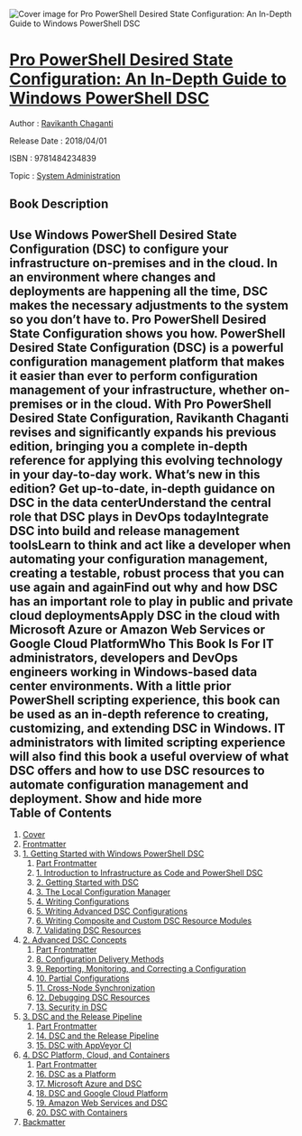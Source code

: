 ![Cover image for Pro PowerShell Desired State Configuration: An In-Depth Guide to Windows PowerShell DSC](https://imgdetail.ebookreading.net/cover/cover/system_admin/EB9781484234839.jpg)

[Pro PowerShell Desired State Configuration: An In-Depth Guide to Windows PowerShell DSC](https://ebookreading.net/view/book/Pro+PowerShell+Desired+State+Configuration%3A+An+In-Depth+Guide+to+Windows+PowerShell+DSC-EB9781484234839_1.html "Pro PowerShell Desired State Configuration: An In-Depth Guide to Windows PowerShell DSC")
====================================================================================================================

Author : [Ravikanth Chaganti](https://ebookreading.net/search/author/Ravikanth+Chaganti)

Release Date : 2018/04/01

ISBN : 9781484234839

Topic : [System Administration](https://ebookreading.net/search/category/system-administration)

Book Description
-----------------

 Use Windows PowerShell Desired State Configuration (DSC) to configure your infrastructure on-premises and in the cloud. In an environment where changes and deployments are happening all the time, DSC makes the necessary adjustments to the system so you don’t have to. Pro PowerShell Desired State Configuration shows you how.
PowerShell Desired State Configuration (DSC) is a powerful configuration management platform that makes it easier than ever to perform configuration management of your infrastructure, whether on-premises or in the cloud. With Pro PowerShell Desired State Configuration, Ravikanth Chaganti revises and significantly expands his previous edition, bringing you a complete in-depth reference for applying this evolving technology in your day-to-day work.
What’s new in this edition?
Get up-to-date, in-depth guidance on DSC in the data centerUnderstand the central role that DSC plays in DevOps todayIntegrate DSC into build and release management toolsLearn to think and act like a developer when automating your configuration management, creating a testable, robust process that you can use again and againFind out why and how DSC has an important role to play in public and private cloud deploymentsApply DSC in the cloud with Microsoft Azure or Amazon Web Services or Google Cloud PlatformWho This Book Is For
IT administrators, developers and DevOps engineers working in Windows-based data center environments. With a little prior PowerShell scripting experience, this book can be used as an in-depth reference to creating, customizing, and extending DSC in Windows. IT administrators with limited scripting experience will also find this book a useful overview of what DSC offers and how to use DSC resources to automate configuration management and deployment.
        Show and hide more                
Table of Contents
-----------------

1. [Cover](https://ebookreading.net/view/book/Pro+PowerShell+Desired+State+Configuration%3A+An+In-Depth+Guide+to+Windows+PowerShell+DSC-EB9781484234839_1.html)
1. [Frontmatter](https://ebookreading.net/view/book/Pro+PowerShell+Desired+State+Configuration%3A+An+In-Depth+Guide+to+Windows+PowerShell+DSC-EB9781484234839_2.html)
1. [1. Getting Started with Windows PowerShell DSC](https://ebookreading.net/view/book/Pro+PowerShell+Desired+State+Configuration%3A+An+In-Depth+Guide+to+Windows+PowerShell+DSC-EB9781484234839_3.html)
    1. [Part Frontmatter](https://ebookreading.net/view/book/Pro+PowerShell+Desired+State+Configuration%3A+An+In-Depth+Guide+to+Windows+PowerShell+DSC-EB9781484234839_4.html)
    1. [1. Introduction to Infrastructure as Code and PowerShell DSC](https://ebookreading.net/view/book/Pro+PowerShell+Desired+State+Configuration%3A+An+In-Depth+Guide+to+Windows+PowerShell+DSC-EB9781484234839_5.html)
    1. [2. Getting Started with DSC](https://ebookreading.net/view/book/Pro+PowerShell+Desired+State+Configuration%3A+An+In-Depth+Guide+to+Windows+PowerShell+DSC-EB9781484234839_6.html)
    1. [3. The Local Configuration Manager](https://ebookreading.net/view/book/Pro+PowerShell+Desired+State+Configuration%3A+An+In-Depth+Guide+to+Windows+PowerShell+DSC-EB9781484234839_7.html)
    1. [4. Writing Configurations](https://ebookreading.net/view/book/Pro+PowerShell+Desired+State+Configuration%3A+An+In-Depth+Guide+to+Windows+PowerShell+DSC-EB9781484234839_8.html)
    1. [5. Writing Advanced DSC Configurations](https://ebookreading.net/view/book/Pro+PowerShell+Desired+State+Configuration%3A+An+In-Depth+Guide+to+Windows+PowerShell+DSC-EB9781484234839_9.html)
    1. [6. Writing Composite and Custom DSC Resource Modules](https://ebookreading.net/view/book/Pro+PowerShell+Desired+State+Configuration%3A+An+In-Depth+Guide+to+Windows+PowerShell+DSC-EB9781484234839_10.html)
    1. [7. Validating DSC Resources](https://ebookreading.net/view/book/Pro+PowerShell+Desired+State+Configuration%3A+An+In-Depth+Guide+to+Windows+PowerShell+DSC-EB9781484234839_11.html)
1. [2. Advanced DSC Concepts](https://ebookreading.net/view/book/Pro+PowerShell+Desired+State+Configuration%3A+An+In-Depth+Guide+to+Windows+PowerShell+DSC-EB9781484234839_12.html)
    1. [Part Frontmatter](https://ebookreading.net/view/book/Pro+PowerShell+Desired+State+Configuration%3A+An+In-Depth+Guide+to+Windows+PowerShell+DSC-EB9781484234839_13.html)
    1. [8. Configuration Delivery Methods](https://ebookreading.net/view/book/Pro+PowerShell+Desired+State+Configuration%3A+An+In-Depth+Guide+to+Windows+PowerShell+DSC-EB9781484234839_14.html)
    1. [9. Reporting, Monitoring, and Correcting a Configuration](https://ebookreading.net/view/book/Pro+PowerShell+Desired+State+Configuration%3A+An+In-Depth+Guide+to+Windows+PowerShell+DSC-EB9781484234839_15.html)
    1. [10. Partial Configurations](https://ebookreading.net/view/book/Pro+PowerShell+Desired+State+Configuration%3A+An+In-Depth+Guide+to+Windows+PowerShell+DSC-EB9781484234839_16.html)
    1. [11. Cross-Node Synchronization](https://ebookreading.net/view/book/Pro+PowerShell+Desired+State+Configuration%3A+An+In-Depth+Guide+to+Windows+PowerShell+DSC-EB9781484234839_17.html)
    1. [12. Debugging DSC Resources](https://ebookreading.net/view/book/Pro+PowerShell+Desired+State+Configuration%3A+An+In-Depth+Guide+to+Windows+PowerShell+DSC-EB9781484234839_18.html)
    1. [13. Security in DSC](https://ebookreading.net/view/book/Pro+PowerShell+Desired+State+Configuration%3A+An+In-Depth+Guide+to+Windows+PowerShell+DSC-EB9781484234839_19.html)
1. [3. DSC and the Release Pipeline](https://ebookreading.net/view/book/Pro+PowerShell+Desired+State+Configuration%3A+An+In-Depth+Guide+to+Windows+PowerShell+DSC-EB9781484234839_20.html)
    1. [Part Frontmatter](https://ebookreading.net/view/book/Pro+PowerShell+Desired+State+Configuration%3A+An+In-Depth+Guide+to+Windows+PowerShell+DSC-EB9781484234839_21.html)
    1. [14. DSC and the Release Pipeline](https://ebookreading.net/view/book/Pro+PowerShell+Desired+State+Configuration%3A+An+In-Depth+Guide+to+Windows+PowerShell+DSC-EB9781484234839_22.html)
    1. [15. DSC with AppVeyor CI](https://ebookreading.net/view/book/Pro+PowerShell+Desired+State+Configuration%3A+An+In-Depth+Guide+to+Windows+PowerShell+DSC-EB9781484234839_23.html)
1. [4. DSC Platform, Cloud, and Containers](https://ebookreading.net/view/book/Pro+PowerShell+Desired+State+Configuration%3A+An+In-Depth+Guide+to+Windows+PowerShell+DSC-EB9781484234839_24.html)
    1. [Part Frontmatter](https://ebookreading.net/view/book/Pro+PowerShell+Desired+State+Configuration%3A+An+In-Depth+Guide+to+Windows+PowerShell+DSC-EB9781484234839_25.html)
    1. [16. DSC as a Platform](https://ebookreading.net/view/book/Pro+PowerShell+Desired+State+Configuration%3A+An+In-Depth+Guide+to+Windows+PowerShell+DSC-EB9781484234839_26.html)
    1. [17. Microsoft Azure and DSC](https://ebookreading.net/view/book/Pro+PowerShell+Desired+State+Configuration%3A+An+In-Depth+Guide+to+Windows+PowerShell+DSC-EB9781484234839_27.html)
    1. [18. DSC and Google Cloud Platform](https://ebookreading.net/view/book/Pro+PowerShell+Desired+State+Configuration%3A+An+In-Depth+Guide+to+Windows+PowerShell+DSC-EB9781484234839_28.html)
    1. [19. Amazon Web Services and DSC](https://ebookreading.net/view/book/Pro+PowerShell+Desired+State+Configuration%3A+An+In-Depth+Guide+to+Windows+PowerShell+DSC-EB9781484234839_29.html)
    1. [20. DSC with Containers](https://ebookreading.net/view/book/Pro+PowerShell+Desired+State+Configuration%3A+An+In-Depth+Guide+to+Windows+PowerShell+DSC-EB9781484234839_30.html)
1. [Backmatter](https://ebookreading.net/view/book/Pro+PowerShell+Desired+State+Configuration%3A+An+In-Depth+Guide+to+Windows+PowerShell+DSC-EB9781484234839_31.html)
